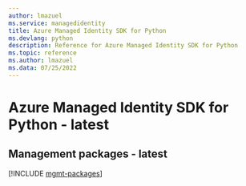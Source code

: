 ```yaml
---
author: lmazuel
ms.service: managedidentity
title: Azure Managed Identity SDK for Python
ms.devlang: python
description: Reference for Azure Managed Identity SDK for Python
ms.topic: reference
ms.author: lmazuel
ms.data: 07/25/2022
---
```

# Azure Managed Identity SDK for Python - latest

## Management packages - latest
[!INCLUDE [mgmt-packages](managed-identity-mgmt-index.md)]